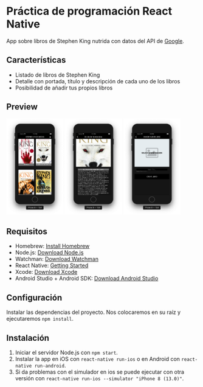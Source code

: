 # Práctica de programación React Native

App sobre libros de Stephen King nutrida con datos del API de [Google](https://www.googleapis.com/books/v1/volumes?q=stephen+king&startIndex=0&maxResults=40).

## Características

- Listado de libros de Stephen King
- Detalle con portada, título y descripción de cada uno de los libros
- Posibilidad de añadir tus propios libros

## Preview

<div class="contenedor1">
<img src="imgs/Captura1.png" width="150" />
<img src="imgs/Captura2.png"  width="150" />
<img src="imgs/Captura3.png"  width="150" />
</div>

## Requisitos

- Homebrew: [Install Homebrew](https://brew.sh/index_es)
- Node.js: [Download Node.js](https://nodejs.org/en/download/)
- Watchman: [Download Watchman](https://facebook.github.io/watchman/docs/install.html)
- React Native: [Getting Started](https://facebook.github.io/react-native/docs/getting-started.html)
- Xcode: [Download Xcode](https://developer.apple.com/xcode/)
- Android Studio + Android SDK: [Download Android Studio](https://developer.android.com/studio/)

## Configuración

Instalar las dependencias del proyecto. Nos colocaremos en su raíz y ejecutaremos `npm install`.

## Instalación

1. Iniciar el servidor Node.js con `npm start`.
2. Instalar la app en iOS con `react-native run-ios` o en Android con `react-native run-android`.
3. Si da problemas con el simulador en ios se puede ejecutar con otra versión con `react-native run-ios --simulator "iPhone 8 (13.0)"`.
